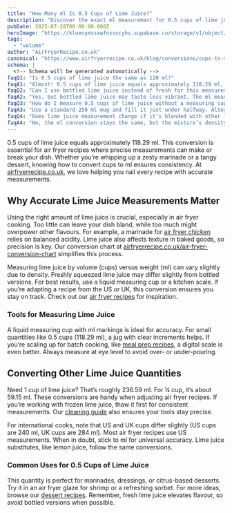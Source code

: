 ```yaml
---
title: "How Many ml Is 0.5 Cups of Lime Juice?"
description: "Discover the exact ml measurement for 0.5 cups of lime juice with our easy conversion guide—perfect for air fryer recipes!"
pubDate: 2025-07-28T00:00:00.000Z
heroImage: "https://klueoymssxwfnxsvcyhv.supabase.co/storage/v1/object/public/Shmucket/how-many-ml-is-0-5-cups-of-lime-juice.webp"
tags:
  - "volume"
author: "AirFryerRecipe.co.uk"
canonical: "https://www.airfryerrecipe.co.uk/blog/conversions/cups-to-ml/how-many-ml-is-0-5-cups-of-lime-juice"
schema: |
  <!-- Schema will be generated automatically -->
faqQ1: "Is 0.5 cups of lime juice the same as 120 ml?"
faqA1: "Almost! 0.5 cups of lime juice equals approximately 118.29 ml, so it’s slightly less than 120 ml. For most recipes, this small difference won’t matter, but for precision baking, it’s best to measure exactly."
faqQ2: "Can I use bottled lime juice instead of fresh for this measurement?"
faqA2: "Yes, but bottled lime juice may taste less vibrant. The ml measurement remains the same, but adjust for sweetness or acidity if the recipe calls for fresh. For air fryer marinades, fresh juice works best."
faqQ3: "How do I measure 0.5 cups of lime juice without a measuring cup?"
faqA3: "Use a standard 250 ml mug and fill it just under halfway. Alternatively, 10 UK tablespoons (15 ml each) equal roughly 150 ml, so adjust slightly. A kitchen scale set to grams (118 ml ≈ 118 g) also works."
faqQ4: "Does lime juice measurement change if it’s blended with other liquids?"
faqA4: "No, the ml conversion stays the same, but the mixture’s density might affect pouring. For mixed liquids (like dressings), measure the lime juice first, then add other ingredients. Stir well before using in air fryer recipes."
---
```

<p>0.5 cups of lime juice equals approximately 118.29 ml. This conversion is essential for air fryer recipes where precise measurements can make or break your dish. Whether you’re whipping up a zesty marinade or a tangy dessert, knowing how to convert cups to ml ensures consistency. At <a href=https://www.airfryerrecipe.co.uk>airfryerrecipe.co.uk</a>, we love helping you nail every recipe with accurate measurements.</p>

<h2>Why Accurate Lime Juice Measurements Matter</h2>  
<p>Using the right amount of lime juice is crucial, especially in air fryer cooking. Too little can leave your dish bland, while too much might overpower other flavours. For example, a marinade for <a href=https://www.airfryerrecipe.co.uk/recipe-category/chicken>air fryer chicken</a> relies on balanced acidity. Lime juice also affects texture in baked goods, so precision is key. Our conversion chart at <a href=https://www.airfryerrecipe.co.uk/air-fryer-conversion-chart>airfryerrecipe.co.uk/air-fryer-conversion-chart</a> simplifies this process.</p>  

<p>Measuring lime juice by volume (cups) versus weight (ml) can vary slightly due to density. Freshly squeezed lime juice may differ slightly from bottled versions. For best results, use a liquid measuring cup or a kitchen scale. If you’re adapting a recipe from the US or UK, this conversion ensures you stay on track. Check out our <a href=https://www.airfryerrecipe.co.uk/recipes>air fryer recipes</a> for inspiration.</p>  

<h3>Tools for Measuring Lime Juice</h3>  
<p>A liquid measuring cup with ml markings is ideal for accuracy. For small quantities like 0.5 cups (118.29 ml), a jug with clear increments helps. If you’re scaling up for batch cooking, like <a href=https://www.airfryerrecipe.co.uk/recipe-category/meal-prep>meal prep recipes</a>, a digital scale is even better. Always measure at eye level to avoid over- or under-pouring.</p>  

<h2>Converting Other Lime Juice Quantities</h2>  
<p>Need 1 cup of lime juice? That’s roughly 236.59 ml. For ¼ cup, it’s about 59.15 ml. These conversions are handy when adjusting air fryer recipes. If you’re working with frozen lime juice, thaw it first for consistent measurements. Our <a href=https://www.airfryerrecipe.co.uk/air-fryer-cleaner>cleaning guide</a> also ensures your tools stay precise.</p>  

<p>For international cooks, note that US and UK cups differ slightly (US cups are 240 ml, UK cups are 284 ml). Most air fryer recipes use US measurements. When in doubt, stick to ml for universal accuracy. Lime juice substitutes, like lemon juice, follow the same conversions.</p>  

<h3>Common Uses for 0.5 Cups of Lime Juice</h3>  
<p>This quantity is perfect for marinades, dressings, or citrus-based desserts. Try it in an air fryer glaze for shrimp or a refreshing sorbet. For more ideas, browse our <a href=https://www.airfryerrecipe.co.uk/recipe-category/dessert>dessert recipes</a>. Remember, fresh lime juice elevates flavour, so avoid bottled versions when possible.</p>
